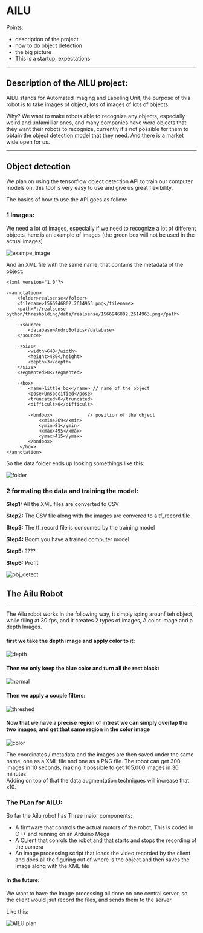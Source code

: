 # AILU


Points:
-  description of the project
-  how to do object detection
-  the big picture
-  This is a startup, expectations
____


## Description of the AILU project:

AILU stands for Automated Imaging and Labeling Unit, the purpose of this robot is to take images of object, lots of images of lots of objects.

Why? We want to make robots able to recognize any objects, especially weird and unfamilliar ones, and many companies have werd objects that they want their robots to recognize, currently it's not possible for them to obtain the object detection model that they need. And there is a market wide open for us.

____

## Object detection

We plan on using the tensorflow object detection API to train our computer models on, this tool is very easy to use and give us great flexibility.

The basics of how to use the API goes as follow:

### 1 Images:
We need a lot of images, especially if we need to recognize a lot of different objects, here is an example of images (the green box will not be used in the actual images)

![exampe_image](test_img1.png)



And an XML file with the same name, that contains the metadata of the object:

    <?xml version="1.0"?>

    -<annotation>
        <folder>realsense</folder>
        <filename>1566946802.2614963.png</filename>
        <path>F:/realsense-python/thresholding/data/realsense/1566946802.2614963.png</path>

        -<source>
            <database>AndroBotics</database>
        </source>

        -<size>
            <width>640</width>
            <height>480</height>
            <depth>3</depth>
        </size>
        <segmented>0</segmented>

        -<box>
            <name>little box</name> // name of the object
            <pose>Unspecified</pose>
            <truncated>0</truncated>
            <difficult>0</difficult>

            -<bndbox>             // position of the object 
                <xmin>269</xmin>
                <ymin>81</ymin>
                <xmax>495</xmax>
                <ymax>415</ymax>
            </bndbox>
         </box>
    </annotation>



So the data folder ends up looking somethings like this:

![folder](folder_eaxmple.png)

### 2 formating the data and training the model:

__Step1:__ All the XML files are converted to CSV 

__Step2:__ The CSV file along with the images are convered to a tf_record file 

__Step3:__ The tf_record file is consumed by the training model

__Step4:__ Boom you have a trained computer model

__Step5:__ ????

__Step6:__ Profit


![obj_detect](object%20recognition%20plan.jpg)

## The Ailu Robot
____

The Ailu robot works in the following way, it simply sping arounf teh object, while filing at 30 fps, and it creates 2 types of images,
A color image and a depth Images.

#### first we take the depth image and apply color to it:

![depth](depth.png)

#### Then we only keep the blue color and turn all the rest black:

![normal](normal.png)

#### Then we apply a couple filters:

![threshed](threshed.png)

#### Now that we have a precise region of intrest we can simply overlap the two images, and get that same region in the color image

![color](color.png)


The coordinates / metadata and the images are then saved under the same name, one as a XML file and one as a PNG file. The robot can get 300 images in 10 seconds, making it possible to get 105,000 images in 30 minutes.  
Adding on top of that the data augmentation techniques will increase that x10. 

### The PLan for AILU:

So far the Ailu robot has Three major components:

-    A firmware that controls the actual motors of the robot, This is coded in C++ and running on an Arduino Mega
-    A CLient that conrols the robot and that starts and stops the recording of the camera 
-    An image processing script that loads the video recorded by the client and does all the figuring out of where is the object and then saves the image along with the XML file

#### In the future:

We want to have the image processing all done on one central server, so the client would jsut record the files, and sends them to the server.

Like this:

![AILU plan](plan%20for%20AILU.jpg)



